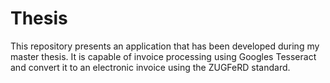 # Thesis
This repository presents an application that has been developed during my master thesis. It is capable of invoice processing using Googles Tesseract and convert it to an electronic invoice using the ZUGFeRD standard.